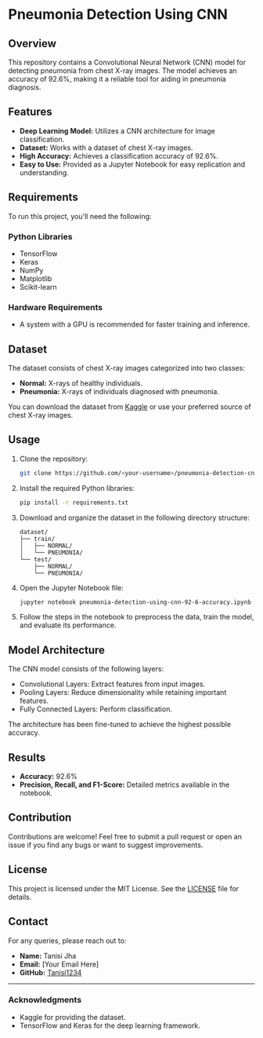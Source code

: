 # Pneumonia Detection Using CNN

## Overview
This repository contains a Convolutional Neural Network (CNN) model for detecting pneumonia from chest X-ray images. The model achieves an accuracy of 92.6%, making it a reliable tool for aiding in pneumonia diagnosis.

## Features
- **Deep Learning Model:** Utilizes a CNN architecture for image classification.
- **Dataset:** Works with a dataset of chest X-ray images.
- **High Accuracy:** Achieves a classification accuracy of 92.6%.
- **Easy to Use:** Provided as a Jupyter Notebook for easy replication and understanding.

## Requirements
To run this project, you'll need the following:

### Python Libraries
- TensorFlow
- Keras
- NumPy
- Matplotlib
- Scikit-learn

### Hardware Requirements
- A system with a GPU is recommended for faster training and inference.

## Dataset
The dataset consists of chest X-ray images categorized into two classes:
- **Normal:** X-rays of healthy individuals.
- **Pneumonia:** X-rays of individuals diagnosed with pneumonia.

You can download the dataset from [Kaggle](https://www.kaggle.com/datasets) or use your preferred source of chest X-ray images.

## Usage
1. Clone the repository:
   ```bash
   git clone https://github.com/<your-username>/pneumonia-detection-cnn.git
   ```

2. Install the required Python libraries:
   ```bash
   pip install -r requirements.txt
   ```

3. Download and organize the dataset in the following directory structure:
   ```plaintext
   dataset/
   ├── train/
   │   ├── NORMAL/
   │   └── PNEUMONIA/
   └── test/
       ├── NORMAL/
       └── PNEUMONIA/
   ```

4. Open the Jupyter Notebook file:
   ```bash
   jupyter notebook pneumonia-detection-using-cnn-92-6-accuracy.ipynb
   ```

5. Follow the steps in the notebook to preprocess the data, train the model, and evaluate its performance.

## Model Architecture
The CNN model consists of the following layers:
- Convolutional Layers: Extract features from input images.
- Pooling Layers: Reduce dimensionality while retaining important features.
- Fully Connected Layers: Perform classification.

The architecture has been fine-tuned to achieve the highest possible accuracy.

## Results
- **Accuracy:** 92.6%
- **Precision, Recall, and F1-Score:** Detailed metrics available in the notebook.

## Contribution
Contributions are welcome! Feel free to submit a pull request or open an issue if you find any bugs or want to suggest improvements.

## License
This project is licensed under the MIT License. See the [LICENSE](LICENSE) file for details.

## Contact
For any queries, please reach out to:
- **Name:** Tanisi Jha
- **Email:** [Your Email Here]
- **GitHub:** [Tanisi1234](https://github.com/Tanisi1234)

---

### Acknowledgments
- Kaggle for providing the dataset.
- TensorFlow and Keras for the deep learning framework.

